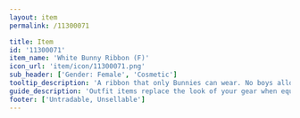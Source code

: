 ```yaml
---
layout: item
permalink: /11300071

title: Item
id: '11300071'
item_name: 'White Bunny Ribbon (F)'
icon_url: 'item/icon/11300071.png'
sub_header: ['Gender: Female', 'Cosmetic']
tooltip_description: 'A ribbon that only Bunnies can wear. No boys allowed!'
guide_description: 'Outfit items replace the look of your gear when equipped.'
footer: ['Untradable, Unsellable']
---
```

